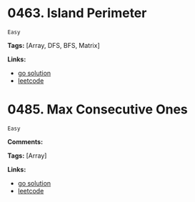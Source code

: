# 0463. Island Perimeter

    Easy

**Tags:** [Array, DFS, BFS, Matrix]

**Links:**
- [go solution](./0463-island-perimeter.go)
- [leetcode](https://leetcode.com/problems/island-perimeter/)


# 0485. Max Consecutive Ones

    Easy

**Comments:**

**Tags:** [Array]

**Links:**
- [go solution](./0485-max-consecutive-ones.go)
- [leetcode](https://leetcode.com/problems/max-consecutive-ones/)